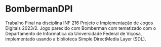 # BombermanDPI

Trabalho Final na disciplina INF 216  Projeto e Implementação de Jogos Digitais 2023/2.
Jogo parecido com Bomberman com tematizado com o Departamento de Informatica da Universidade Federal de Viçosa, implementado usando a biblioteca Simple DirectMedia Layer (SDL). 
